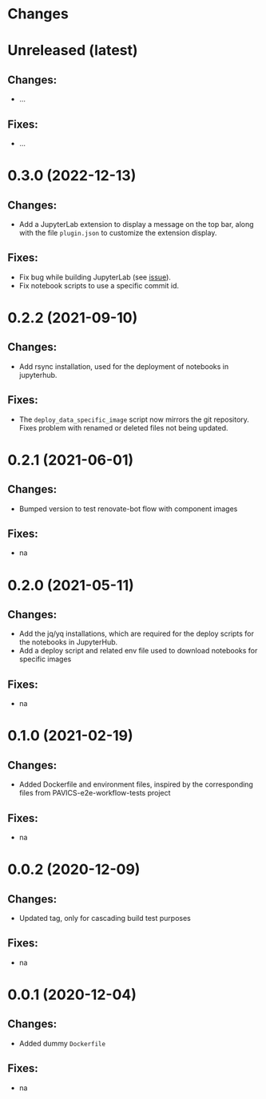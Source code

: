 Changes
=======

Unreleased (latest)
===================

Changes:
--------
- ...

Fixes:
------
- ...

0.3.0 (2022-12-13)
===================

Changes:
--------
- Add a JupyterLab extension to display a message on the top bar, along with the file `plugin.json` to customize the 
  extension display.

Fixes:
------
- Fix bug while building JupyterLab (see [issue](https://github.com/jupyterlab/jupyterlab/issues/11248)).
- Fix notebook scripts to use a specific commit id.

0.2.2 (2021-09-10)
===================

Changes:
--------
- Add rsync installation, used for the deployment of notebooks in jupyterhub.

Fixes:
------
- The `deploy_data_specific_image` script now mirrors the git repository. Fixes problem with renamed or deleted files not being updated.
  

0.2.1 (2021-06-01)
===================

Changes:
--------
- Bumped version to test renovate-bot flow with component images

Fixes:
------
- na

0.2.0 (2021-05-11)
===================

Changes:
--------
- Add the jq/yq installations, which are required for the deploy scripts for the notebooks in JupyterHub.
- Add a deploy script and related env file used to download notebooks for specific images

Fixes:
------
- na

0.1.0 (2021-02-19)
===================

Changes:
--------
- Added Dockerfile and environment files, inspired by the corresponding files from PAVICS-e2e-workflow-tests project

Fixes:
------
- na

0.0.2 (2020-12-09)
===================

Changes:
--------
- Updated tag, only for cascading build test purposes

Fixes:
------
- na

0.0.1 (2020-12-04)
===================

Changes:
--------
- Added dummy `Dockerfile`

Fixes:
------
- na